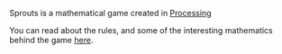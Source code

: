 Sprouts is a mathematical game created in [Processing](http://www.processing.org)

You can read about the rules, and some of the interesting mathematics behind the game [here](http://en.wikipedia.org/wiki/Sprouts_(game)).